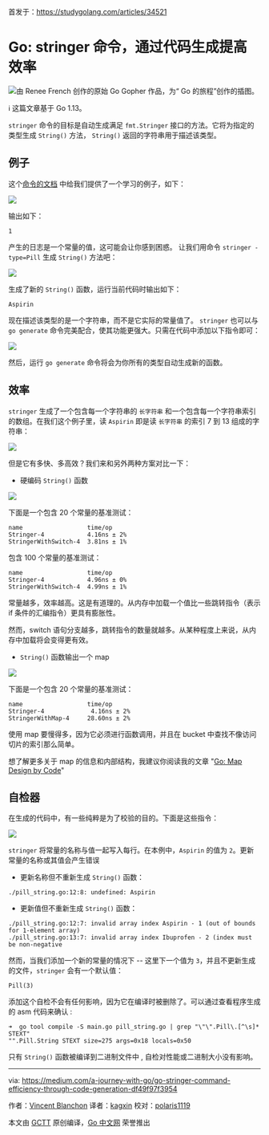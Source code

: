 首发于：https://studygolang.com/articles/34521

# Go: stringer 命令，通过代码生成提高效率

![由 Renee French 创作的原始 Go Gopher 作品，为“ Go 的旅程”创作的插图。](https://raw.githubusercontent.com/studygolang/gctt-images2/master/20200605-Go-Stringer-Command-Efficiency-Through-Code-Generation/00.png)

ℹ️  这篇文章基于 Go 1.13。

`stringer` 命令的目标是自动生成满足 `fmt.Stringer` 接口的方法。它将为指定的类型生成 `String()` 方法， `String()` 返回的字符串用于描述该类型。

## 例子

这个[命令的文档](https://godoc.org/golang.org/x/tools/cmd/stringer) 中给我们提供了一个学习的例子，如下：

![](https://raw.githubusercontent.com/studygolang/gctt-images2/master/20200605-Go-Stringer-Command-Efficiency-Through-Code-Generation/01.png)

输出如下：

```
1
```

产生的日志是一个常量的值，这可能会让你感到困惑。
让我们用命令 `stringer -type=Pill` 生成 `String()` 方法吧：

![](https://raw.githubusercontent.com/studygolang/gctt-images2/master/20200605-Go-Stringer-Command-Efficiency-Through-Code-Generation/02.png)

生成了新的 `String()` 函数，运行当前代码时输出如下：

```
Aspirin
```

现在描述该类型的是一个字符串，而不是它实际的常量值了。
 `stringer` 也可以与 `go generate` 命令完美配合，使其功能更强大。只需在代码中添加以下指令即可：

![](https://raw.githubusercontent.com/studygolang/gctt-images2/master/20200605-Go-Stringer-Command-Efficiency-Through-Code-Generation/03.png)

然后，运行 `go generate` 命令将会为你所有的类型自动生成新的函数。

## 效率

`stringer` 生成了一个包含每一个字符串的 ` 长字符串 ` 和一个包含每一个字符串索引的数组。在我们这个例子里，读 `Aspirin` 即是读 ` 长字符串 ` 的索引 7 到 13 组成的字符串：

![](https://raw.githubusercontent.com/studygolang/gctt-images2/master/20200605-Go-Stringer-Command-Efficiency-Through-Code-Generation/04.png)

但是它有多快、多高效？我们来和另外两种方案对比一下：

* 硬编码 `String()` 函数

![](https://raw.githubusercontent.com/studygolang/gctt-images2/master/20200605-Go-Stringer-Command-Efficiency-Through-Code-Generation/05.png)

下面是一个包含 20 个常量的基准测试：

```
name                  time/op
Stringer-4            4.16ns ± 2%
StringerWithSwitch-4  3.81ns ± 1%
```

包含 100 个常量的基准测试：

```
name                  time/op
Stringer-4            4.96ns ± 0%
StringerWithSwitch-4  4.99ns ± 1%
```

常量越多，效率越高。这是有道理的。从内存中加载一个值比一些跳转指令（表示 if 条件的汇编指令）更具有膨胀性。

然而，switch 语句分支越多，跳转指令的数量就越多。从某种程度上来说，从内存中加载将会变得更有效。

* `String()` 函数输出一个 map

![](https://raw.githubusercontent.com/studygolang/gctt-images2/master/20200605-Go-Stringer-Command-Efficiency-Through-Code-Generation/06.png)

下面是一个包含 20 个常量的基准测试：

```
name                  time/op
Stringer-4             4.16ns ± 2%
StringerWithMap-4     28.60ns ± 2%
```

使用 map 要慢得多，因为它必须进行函数调用，并且在 bucket 中查找不像访问切片的索引那么简单。

想了解更多关于 map 的信息和内部结构，我建议你阅读我的文章 "[Go: Map Design by Code](https://medium.com/a-journey-with-go/go-map-design-by-code-part-ii-50d111557c08)"

## 自检器

在生成的代码中，有一些纯粹是为了校验的目的。下面是这些指令：

![](https://raw.githubusercontent.com/studygolang/gctt-images2/master/20200605-Go-Stringer-Command-Efficiency-Through-Code-Generation/07.png)

`stringer` 将常量的名称与值一起写入每行。在本例中，`Aspirin` 的值为 `2`。更新常量的名称或其值会产生错误

* 更新名称但不重新生成 `String()` 函数：

```
./pill_string.go:12:8: undefined: Aspirin
```

* 更新值但不重新生成 `String()` 函数：

```
./pill_string.go:12:7: invalid array index Aspirin - 1 (out of bounds for 1-element array)
./pill_string.go:13:7: invalid array index Ibuprofen - 2 (index must be non-negative
```

然而，当我们添加一个新的常量的情况下 -- 这里下一个值为 `3`，并且不更新生成的文件，`stringer` 会有一个默认值：

```
Pill(3)
```

添加这个自检不会有任何影响，因为它在编译时被删除了。可以通过查看程序生成的 asm 代码来确认 :

```
➜  go tool compile -S main.go pill_string.go | grep "\"\".Pill\.[^\s]* STEXT"
"".Pill.String STEXT size=275 args=0x18 locals=0x50
```

只有 `String()` 函数被编译到二进制文件中 , 自检对性能或二进制大小没有影响。

---
via: https://medium.com/a-journey-with-go/go-stringer-command-efficiency-through-code-generation-df49f97f3954

作者：[Vincent Blanchon](https://medium.com/@blanchon.vincent)
译者：[kagxin](https://github.com/kagxin)
校对：[polaris1119](https://github.com/polaris1119)

本文由 [GCTT](https://github.com/studygolang/GCTT) 原创编译，[Go 中文网](https://studygolang.com/) 荣誉推出
